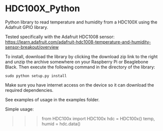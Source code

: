 # HDC100X_Python

Python library to read temperature and humidity from a HDC100X using the Adafruit GPIO library.

Tested specifically with the Adafruit HDC1008 sensor: https://learn.adafruit.com/adafruit-hdc1008-temperature-and-humidity-sensor-breakout/overview

To install, download the library by clicking the download zip link to the right and unzip the archive somewhere on your Raspberry Pi or Beaglebone Black.  Then execute the following command in the directory of the library:

````
sudo python setup.py install
````

Make sure you have internet access on the device so it can download the required dependencies.

See examples of usage in the examples folder.

Simple usage:

>>> from HDC100x import HDC100x
>>> hdc = HDC100x()
>>> temp, humid = hdc.data()
